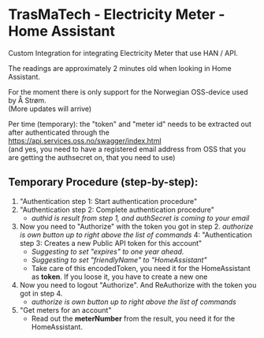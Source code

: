 # TrasMaTech - Electricity Meter - Home Assistant
Custom Integration for integrating Electricity Meter that use HAN / API.

The readings are approximately 2 minutes old when looking in Home Assistant.

For the moment there is only support for the Norwegian OSS-device used by Å Strøm.<br>
(More updates will arrive)

Per time (temporary): the "token" and "meter id" needs to be extracted out after authenticated through the https://api.services.oss.no/swagger/index.html<br>
(and yes, you need to have a registered email address from OSS that you are getting the authsecret on, that you need to use)

## Temporary Procedure (step-by-step):
1. "Authentication step 1: Start authentication procedure"
2. "Authentication step 2: Complete authentication procedure"
   - _authid is result from step 1, and authSecret is coming to your email_
3. Now you need to "Authorize" with the token you got in step 2.
   _authorize is own button up to right above the list of commands_
4: "Authentication step 3: Creates a new Public API token for this account"
   - _Suggesting to set "expires" to one year ahead._
   - _Suggesting to set "friendlyName" to "HomeAssistant"_
   - Take care of this encodedToken, you need it for the HomeAssistant as **token**. If you loose it, you have to create a new one
5. Now you need to logout "Authorize". And ReAuthorize with the token you got in step 4.
   - _authorize is own button up to right above the list of commands_
6. "Get meters for an account"<br>
   - Read out the **meterNumber** from the result, you need it for the HomeAssistant.
   
